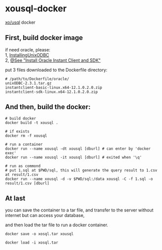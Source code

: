 # xousql-docker
[xo/usql](https://github.com/xo/usql) docker

## First, build docker image

if need oracle, please:  
1, [InstallingUnixODBC](https://github.com/alexbrainman/odbc/wiki/InstallingUnixODBC)    
2, [@See "Install Oracle Instant Client and SDK"](https://gist.github.com/vicmx/b4968ea72a57def8247fcdb0c51efe28)

put 3 files downloaded to the Dockerfile directory:

```
# /path/to/Dockerfile/oracle/
unixODBC-2.3.1.tar.gz
instantclient-basic-linux.x64-12.1.0.2.0.zip
instantclient-sdk-linux.x64-12.1.0.2.0.zip
```

## And then, build the docker:

```
# build docker
docker build -t xousql .

# if exists
docker rm -f xousql

# run a container
docker run --name xousql -dt xousql [dburl] # can enter by 'docker exec'
docker run --name xousql -it xousql [dburl] # exited when '\q'

# run as commond
# put 1.sql at $PWD/sql, this will generate the query result to 1.csv at result/1.csv
docker run --name xousql -d -v $PWD/sql:/data xousql -C -f 1.sql -o result/1.csv [dburl]
```

## At last
you can save the container to a tar file, and transfer to the server without internet but can access your database,

and then load the tar file to run a docker container.

```
docker save -o xosql.tar xousql

docker load -i xosql.tar
```
